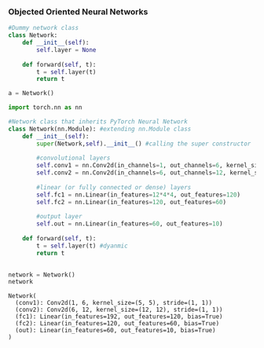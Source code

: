 
### Objected Oriented Neural Networks


```python
#Dummy network class
class Network:
    def __init__(self):
        self.layer = None
        
    def forward(self, t):
        t = self.layer(t)
        return t
```


```python
a = Network()
```


```python
import torch.nn as nn
```


```python
#Network class that inherits PyTorch Neural Network
class Network(nn.Module): #extending nn.Module class
    def __init__(self):
        super(Network,self).__init__() #calling the super constructor
        
        #convolutional layers
        self.conv1 = nn.Conv2d(in_channels=1, out_channels=6, kernel_size=5) 
        self.conv2 = nn.Conv2d(in_channels=6, out_channels=12, kernel_size=12)
        
        #linear (or fully connected or dense) layers
        self.fc1 = nn.Linear(in_features=12*4*4, out_features=120)
        self.fc2 = nn.Linear(in_features=120, out_features=60)
        
        #output layer
        self.out = nn.Linear(in_features=60, out_features=10)
        
    def forward(self, t):
        t = self.layer(t) #dyanmic
        return t
        
```


```python
network = Network()
network
```




    Network(
      (conv1): Conv2d(1, 6, kernel_size=(5, 5), stride=(1, 1))
      (conv2): Conv2d(6, 12, kernel_size=(12, 12), stride=(1, 1))
      (fc1): Linear(in_features=192, out_features=120, bias=True)
      (fc2): Linear(in_features=120, out_features=60, bias=True)
      (out): Linear(in_features=60, out_features=10, bias=True)
    )




```python

```
